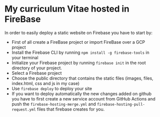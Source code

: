 # My curriculum Vitae hosted in FireBase

In order to easily deploy a static website on Firebase you have to start by:

* First of all create a FireBase project or import FireBase over a GCP project
* Install the Firebase CLI by running ```npm install -g firebase-tools``` in your terminal
* Initialize your Firebase project by running ```firebase init``` in the root directory of your project.
* Select a Firebase project 
* Choose the public directory that contains the static files (images, files, index.html, css and js in my case)
* Use ```firebase deploy``` to deploy your site
* If you want to deploy automatically the new changes added on github you have to first create a new service account from GitHub Actions and push the ```firebase-hosting-merge.yml``` and ```firebase-hosting-pull-request.yml``` files that firebase creates for you.


